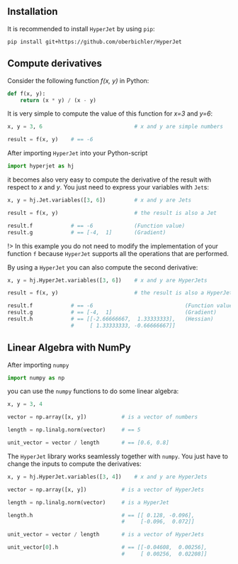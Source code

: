 ## Installation

It is recommended to install `HyperJet` by using `pip`:

```
pip install git+https://github.com/oberbichler/HyperJet
```

## Compute derivatives

Consider the following function _f(x, y)_ in Python:

```python
def f(x, y):
    return (x * y) / (x - y)
```

It is very simple to compute the value of this function for _x=3_ and _y=6_:

```python
x, y = 3, 6                             # x and y are simple numbers

result = f(x, y)    # == -6
```

After importing `HyperJet` into your Python-script

```python
import hyperjet as hj
```

it becomes also very easy to compute the derivative of the result with respect to _x_ and _y_. You just need to express your variables with `Jet`s:

```python
x, y = hj.Jet.variables([3, 6])         # x and y are Jets

result = f(x, y)                        # the result is also a Jet

result.f            # == -6             (Function value)
result.g            # == [-4,  1]       (Gradient)
```

!> In this example you do not need to modify the implementation of your function `f` because `HyperJet` supports all the operations that are performed.

By using a `HyperJet` you can also compute the second derivative:

```python
x, y = hj.HyperJet.variables([3, 6])    # x and y are HyperJets

result = f(x, y)                        # the result is also a HyperJet

result.f            # == -6                             (Function value)
result.g            # == [-4,  1]                       (Gradient)
result.h            # == [[-2.66666667,  1.33333333],   (Hessian)
                    #     [ 1.33333333, -0.66666667]]
```


## Linear Algebra with NumPy

After importing `numpy`

```python
import numpy as np
```

you can use the `numpy` functions to do some linear algebra:

```python
x, y = 3, 4

vector = np.array([x, y])           # is a vector of numbers

length = np.linalg.norm(vector)     # == 5

unit_vector = vector / length       # == [0.6, 0.8]
```

The `HyperJet` library works seamlessly together with `numpy`. You just have to change the inputs to compute the derivatives:

```python
x, y = hj.HyperJet.variables([3, 4])    # x and y are HyperJets

vector = np.array([x, y])           # is a vector of HyperJets

length = np.linalg.norm(vector)     # is a HyperJet

length.h                            # == [[ 0.128, -0.096],
                                    #     [-0.096,  0.072]]

unit_vector = vector / length       # is a vector of HyperJets

unit_vector[0].h                    # == [[-0.04608,  0.00256],
                                    #     [ 0.00256,  0.02208]]
```